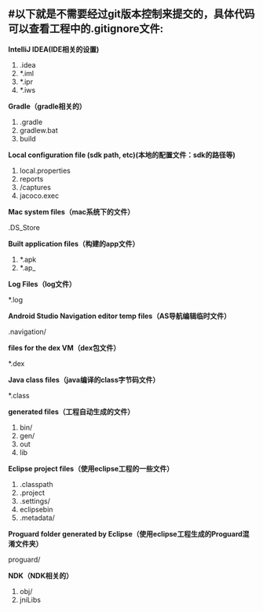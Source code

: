 #以下就是不需要经过git版本控制来提交的，具体代码可以查看工程中的.gitignore文件:
----
**IntelliJ IDEA(IDE相关的设置)**

1. .idea
2. *.iml
3. *.ipr
4. *.iws

**Gradle（gradle相关的）**

1. .gradle
2. gradlew.bat
3. build

**Local configuration file (sdk path, etc)(本地的配置文件：sdk的路径等)**

1. local.properties
2. reports
3. /captures
4. jacoco.exec

**Mac system files（mac系统下的文件）**

.DS_Store


**Built application files（构建的app文件）**

1. *.apk
2. *.ap_


**Log Files（log文件）**

*.log

**Android Studio Navigation editor temp files（AS导航编辑临时文件）**

.navigation/

**files for the dex VM（dex包文件）**

*.dex

**Java class files（java编译的class字节码文件）**

*.class

**generated files（工程自动生成的文件）**

1. bin/
2. gen/
3. out
4. lib

**Eclipse project files（使用eclipse工程的一些文件）**

1. .classpath
2. .project
3. .settings/
4. eclipsebin
5. .metadata/

**Proguard folder generated by Eclipse（使用eclipse工程生成的Proguard混淆文件夹）**

proguard/

**NDK（NDK相关的）**

1. obj/
2. jniLibs